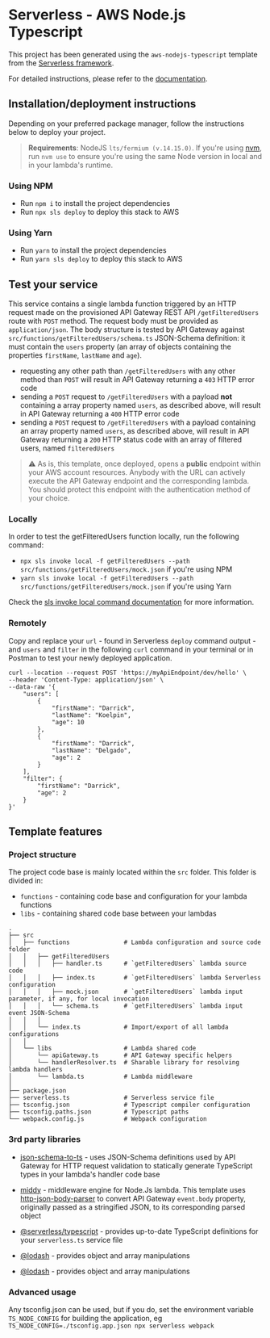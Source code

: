 # Serverless - AWS Node.js Typescript

This project has been generated using the `aws-nodejs-typescript` template from the [Serverless framework](https://www.serverless.com/).

For detailed instructions, please refer to the [documentation](https://www.serverless.com/framework/docs/providers/aws/).

## Installation/deployment instructions

Depending on your preferred package manager, follow the instructions below to deploy your project.

> **Requirements**: NodeJS `lts/fermium (v.14.15.0)`. If you're using [nvm](https://github.com/nvm-sh/nvm), run `nvm use` to ensure you're using the same Node version in local and in your lambda's runtime.

### Using NPM

- Run `npm i` to install the project dependencies
- Run `npx sls deploy` to deploy this stack to AWS

### Using Yarn

- Run `yarn` to install the project dependencies
- Run `yarn sls deploy` to deploy this stack to AWS

## Test your service

This service contains a single lambda function triggered by an HTTP request made on the provisioned API Gateway REST API `/getFilteredUsers` route with `POST` method. The request body must be provided as `application/json`. The body structure is tested by API Gateway against `src/functions/getFilteredUsers/schema.ts` JSON-Schema definition: it must contain the `users` property (an array of objects containing the properties `firstName`, `lastName` and `age`).

- requesting any other path than `/getFilteredUsers` with any other method than `POST` will result in API Gateway returning a `403` HTTP error code
- sending a `POST` request to `/getFilteredUsers` with a payload **not** containing a array property named `users`,  as described above, will result in API Gateway returning a `400` HTTP error code
- sending a `POST` request to `/getFilteredUsers` with a payload containing an array property named `users`,  as described above, will result in API Gateway returning a `200` HTTP status code with an array of filtered users, named `filteredUsers`

> :warning: As is, this template, once deployed, opens a **public** endpoint within your AWS account resources. Anybody with the URL can actively execute the API Gateway endpoint and the corresponding lambda. You should protect this endpoint with the authentication method of your choice.

### Locally

In order to test the getFilteredUsers function locally, run the following command:

- `npx sls invoke local -f getFilteredUsers --path src/functions/getFilteredUsers/mock.json` if you're using NPM
- `yarn sls invoke local -f getFilteredUsers --path src/functions/getFilteredUsers/mock.json` if you're using Yarn

Check the [sls invoke local command documentation](https://www.serverless.com/framework/docs/providers/aws/cli-reference/invoke-local/) for more information.

### Remotely

Copy and replace your `url` - found in Serverless `deploy` command output - and `users` and `filter` in the following `curl` command in your terminal or in Postman to test your newly deployed application.

```
curl --location --request POST 'https://myApiEndpoint/dev/hello' \
--header 'Content-Type: application/json' \
--data-raw '{
    "users": [
        {
            "firstName": "Darrick",
            "lastName": "Koelpin",
            "age": 10
        },
        {
            "firstName": "Darrick",
            "lastName": "Delgado",
            "age": 2
        }
    ], 
    "filter": {
        "firstName": "Darrick", 
        "age": 2
    }
}'
```

## Template features

### Project structure

The project code base is mainly located within the `src` folder. This folder is divided in:

- `functions` - containing code base and configuration for your lambda functions
- `libs` - containing shared code base between your lambdas

```
.
├── src
│   ├── functions               # Lambda configuration and source code folder
│   │   ├── getFilteredUsers
│   │   │   ├── handler.ts      # `getFilteredUsers` lambda source code
│   │   │   ├── index.ts        # `getFilteredUsers` lambda Serverless configuration
│   │   │   ├── mock.json       # `getFilteredUsers` lambda input parameter, if any, for local invocation
│   │   │   └── schema.ts       # `getFilteredUsers` lambda input event JSON-Schema
│   │   │
│   │   └── index.ts            # Import/export of all lambda configurations
│   │
│   └── libs                    # Lambda shared code
│       └── apiGateway.ts       # API Gateway specific helpers
│       └── handlerResolver.ts  # Sharable library for resolving lambda handlers
│       └── lambda.ts           # Lambda middleware
│
├── package.json
├── serverless.ts               # Serverless service file
├── tsconfig.json               # Typescript compiler configuration
├── tsconfig.paths.json         # Typescript paths
└── webpack.config.js           # Webpack configuration
```

### 3rd party libraries

- [json-schema-to-ts](https://github.com/ThomasAribart/json-schema-to-ts) - uses JSON-Schema definitions used by API Gateway for HTTP request validation to statically generate TypeScript types in your lambda's handler code base
- [middy](https://github.com/middyjs/middy) - middleware engine for Node.Js lambda. This template uses [http-json-body-parser](https://github.com/middyjs/middy/tree/master/packages/http-json-body-parser) to convert API Gateway `event.body` property, originally passed as a stringified JSON, to its corresponding parsed object
- [@serverless/typescript](https://github.com/serverless/typescript) - provides up-to-date TypeScript definitions for your `serverless.ts` service file

- [@lodash](https://github.com/lodash/lodash) - provides object and array manipulations
- [@lodash](https://github.com/lodash/lodash) - provides object and array manipulations

### Advanced usage

Any tsconfig.json can be used, but if you do, set the environment variable `TS_NODE_CONFIG` for building the application, eg `TS_NODE_CONFIG=./tsconfig.app.json npx serverless webpack`
